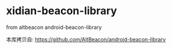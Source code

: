 # xidian-beacon-library
from altbeacon android-beacon-library

本库拷贝自:
https://github.com/AltBeacon/android-beacon-library
